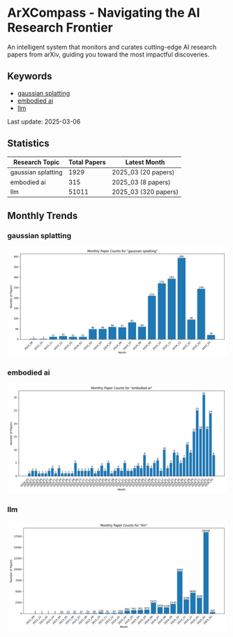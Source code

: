 # ArXCompass - Navigating the AI Research Frontier
An intelligent system that monitors and curates cutting-edge AI research papers from arXiv, guiding you toward the most impactful discoveries.

## Keywords

- [gaussian splatting](gaussian_splatting/)
- [embodied ai](embodied_ai/)
- [llm](llm/)

Last update: 2025-03-06

## Statistics

| Research Topic | Total Papers | Latest Month |
| --- | --- | --- |
| gaussian splatting | 1929 | 2025_03 (20 papers) |
| embodied ai | 315 | 2025_03 (8 papers) |
| llm | 51011 | 2025_03 (320 papers) |

## Monthly Trends

### gaussian splatting

![Monthly Paper Counts for gaussian splatting](gaussian_splatting/monthly_stats.png)

### embodied ai

![Monthly Paper Counts for embodied ai](embodied_ai/monthly_stats.png)

### llm

![Monthly Paper Counts for llm](llm/monthly_stats.png)

